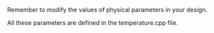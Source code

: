 Remember to modify the values of physical parameters in your design.

All these parameters are defined in the temperature.cpp file.
